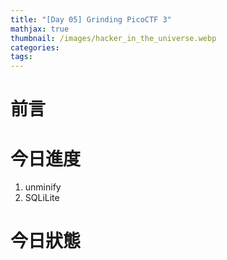 ```yaml
---
title: "[Day 05] Grinding PicoCTF 3"
mathjax: true
thumbnail: /images/hacker_in_the_universe.webp
categories:
tags:
---
```


# 前言

# 今日進度

1. unminify
2. SQLiLite

# 今日狀態
